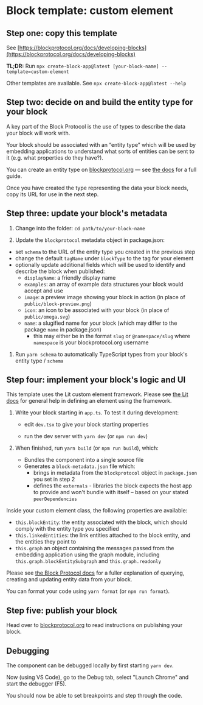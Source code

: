 # Block template: custom element

## Step one: copy this template

See [https://blockprotocol.org/docs/developing-blocks](https://blockprotocol.org/docs/developing-blocks)

**TL;DR:** Run `npx create-block-app@latest [your-block-name] --template=custom-element`

Other templates are available. See `npx create-block-app@latest --help`

## Step two: decide on and build the entity type for your block

A key part of the Block Protocol is the use of types to describe the data your block will work with.

Your block should be associated with an “entity type” which will be used by embedding applications
to understand what sorts of entities can be sent to it (e.g. what properties do they have?).

You can create an entity type on [blockprotocol.org](https://blockprotocol.org) — see [the docs](https://blockprotocol.org/docs/developing-blocks) for a full guide.

Once you have created the type representing the data your block needs, copy its URL for use in the next step.

## Step three: update your block's metadata

1.  Change into the folder: `cd path/to/your-block-name`

1.  Update the `blockprotocol` metadata object in package.json:

- set `schema` to the URL of the entity type you created in the previous step
- change the default `tagName` under `blockType` to the tag for your element
- optionally update additional fields which will be used to identify and describe the block when published:
  - `displayName`: a friendly display name
  - `examples`: an array of example data structures your block would accept and use
  - `image`: a preview image showing your block in action (in place of `public/block-preview.png`)
  - `icon`: an icon to be associated with your block (in place of `public/omega.svg`)
  - `name`: a slugified name for your block (which may differ to the package `name` in package.json)
    - this may either be in the format `slug` or `@namespace/slug` where `namespace` is your blockprotocol.org username

1.  Run `yarn schema` to automatically TypeScript types from your block's entity type / `schema`

## Step four: implement your block's logic and UI

This template uses the Lit custom element framework. Please see [the Lit docs](https://lit.dev/) for general help in defining an element using the framework.

1.  Write your block starting in `app.ts`. To test it during development:

    - edit `dev.tsx` to give your block starting properties

    - run the dev server with `yarn dev` (or `npm run dev`)

1.  When finished, run `yarn build` (or `npm run build`), which:

    - Bundles the component into a single source file
    - Generates a `block-metadata.json` file which:
      - brings in metadata from the `blockprotocol` object in `package.json` you set in step 2
      - defines the `externals` - libraries the block expects the host app to provide and won't bundle with itself – based on your stated `peerDependencies`

Inside your custom element class, the following properties are available:

- `this.blockEntity`: the entity associated with the block, which should comply with the entity type you specified
- `this.linkedEntities`: the link entities attached to the block entity, and the entities they point to
- `this.graph` an object containing the messages passed from the embedding application using the graph module, including `this.graph.blockEntitySubgraph` and `this.graph.readonly`

Please see [the Block Protocol docs](https://blockprotocol.org/docs/developing-blocks)
for a fuller explanation of querying, creating and updating entity data from your block.

You can format your code using `yarn format` (or `npm run format`).

## Step five: publish your block

Head over to [blockprotocol.org](https://blockprotocol.org/docs/developing-blocks#publish) to read instructions on publishing your block.

## Debugging

The component can be debugged locally by first starting `yarn dev`.

Now (using VS Code), go to the Debug tab, select "Launch Chrome" and start the debugger (F5).

You should now be able to set breakpoints and step through the code.

